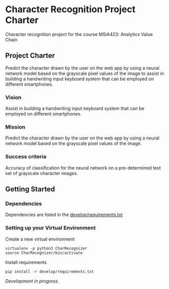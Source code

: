 # Character Recognition Project Charter

Character recognition project for the course MSiA423: Analytics Value Chain

## Project Charter

Predict the character drawn by the user on the web app by using a neural network model based on the grayscale pixel values of the image to assist in building a handwriting input keyboard system that can be employed on different smartphones.

### Vision 

Assist in building a handwriting input keyboard system that can be employed on different smartphones.

### Mission 

Predict the character drawn by the user on the web app by using a neural network model based on the grayscale pixel values of the image.

### Success criteria 

Accuracy of classification for the neural network on a pre-determined test set of grayscale character images.

## Getting Started

### Dependencies

Dependencies are listed in the [develop/requirements.txt](develop/requirements.txt)

### Setting up your Virtual Environment

Create a new virtual environment

```
virtualenv -p python3 CharRecognizer
source CharRecognizer/bin/activate
```

Install requirements

```
pip install -r develop/requirements.txt
```

*Development in progress.*
